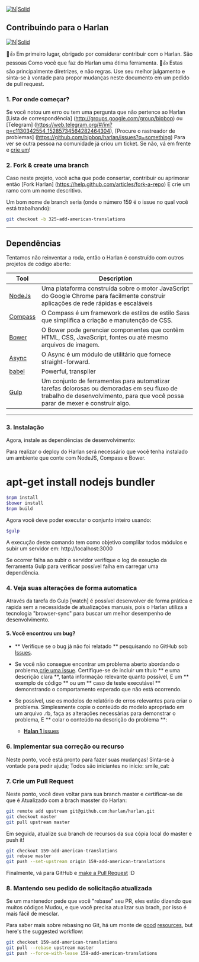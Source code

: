 [![N|Solid](https://avatars3.githubusercontent.com/u/7250733?v=3&s=200)](https://avatars3.githubusercontent.com/u/7250733?v=3&s=200)
## Contribuindo para o Harlan

[![N|Solid](https://www.harlan.com.br/images/android/drawable-ldpi/ic_launcher.png)](https://www.harlan.com.br/images/android/drawable-ldpi/ic_launcher.png)

:tada::+1: Em primeiro lugar, obrigado por considerar contribuir com o Harlan. São pessoas
Como você que faz do Harlan uma ótima ferramenta. :tada::+1:
 Estas são principalmente diretrizes, e não regras. Use seu melhor julgamento e sinta-se à vontade para propor mudanças neste documento em um pedido de pull request.

### 1. Por onde começar?

Se você notou um erro ou tem uma pergunta que não pertence ao Harlan
[Lista de correspondência] (http://groups.google.com/group/bipbop) ou
[Telegram] (https://web.telegram.org/#/im?p=c1130342554_15285734564282464304),
[Procure o rastreador de problemas] (https://github.com/bipbop/harlan/issues?q=something)
Para ver se outra pessoa na comunidade já criou um ticket.
Se não, vá em frente e [crie um](https://github.com/bipbop/harlan/issues/new)!

### 2. Fork & create uma branch

Caso neste projeto, você acha que pode consertar, contribuir ou aprimorar então
[Fork Harlan] (https://help.github.com/articles/fork-a-repo)
E crie um ramo com um nome descritivo.

Um bom nome de branch seria (onde o número 159 é o issue no qual você está trabalhando):

```sh
git checkout -b 325-add-american-translations
```
------
## Dependências

Tentamos não reinventar a roda, então o Harlan é construído com outros projetos de código aberto:

Tool                  | Description
--------------------- | -----------
[NodeJs]             | Uma plataforma construída sobre o motor JavaScript do Google Chrome para facilmente construir aplicações de rede rápidas e escaláveis
[Compass]            | O Compass é um framework de estilos de estilo Sass que simplifica a criação e manutenção de CSS.
[Bower]              | O Bower pode gerenciar componentes que contêm HTML, CSS, JavaScript, fontes ou até mesmo arquivos de imagem.
[Async]               | O Async é um módulo de utilitário que fornece straight-forward.
[babel]              | Powerful, transpiler
[Gulp]               | Um conjunto de ferramentas para automatizar tarefas dolorosas ou demoradas em seu fluxo de trabalho de desenvolvimento, para que você possa parar de mexer e construir algo.

[Async]: https://caolan.github.io/async/
[babel]: https://babeljs.io
[Bower]: https://bower.io/
[Compass]: https://rubygems.org/gems/compass/versions
[NodeJs]: https://nodejs.org/en/
[Gulp]: http://gulpjs.com/

----------
### 3. Instalação

Agora, instale as dependências de desenvolvimento:

Para realizar o deploy do Harlan será necessário que você tenha instalado um ambiente que conte com NodeJS, Compass e Bower.

# apt-get install nodejs bundler

```sh
$npm install
$bower install
$npm build
```

Agora você deve poder executar o conjunto inteiro usando:

```sh
$gulp
```

A execução deste comando tem como objetivo complilar todos módulos e subir um servidor em: http://localhost:3000

Se ocorrer falha ao subir o servidor verifique o log de exeução da ferramenta Gulp para verificar possível falha em carregar uma dependência.

### 4. Veja suas alterações de forma automatica

Através da tarefa do Gulp [watch] é possível desenvolver de forma prática e rapida sem a necessidade de atualizações manuais, pois o Harlan utiliza a tecnologia "browser-sync" para buscar um melhor desempenho de desenvolvimento. 

#### 5. Você encontrou um bug?

* ** Verifique se o bug já não foi relatado ** pesquisando no GitHub sob [Issues](https://github.com/bipbop/harlan/issues).

* Se você não consegue encontrar um problema aberto abordando o problema,[crie uma issue](https://github.com/bipbop/harlan/issues/new). 
Certifique-se de incluir um título ** e uma descrição clara **, tanta informação relevante quanto possível,
E um ** exemplo de código ** ou um ** caso de teste executável ** demonstrando o comportamento esperado que não está ocorrendo.

* Se possível, use os modelos de relatório de erros relevantes para criar o problema.
Simplesmente copie o conteúdo do modelo apropriado em um arquivo .rb, faça as alterações necessárias para demonstrar o problema,
E ** colar o conteúdo na descrição do problema **:
  * [**Halan  1** issues](https://github.com/harlan/master/lib/bug_report_templates/master.rb)

### 6. Implementar sua correção ou recurso

Neste ponto, você está pronto para fazer suas mudanças! Sinta-se à vontade para pedir ajuda;
Todos são iniciantes no início: smile_cat:

### 7. Crie um Pull Request

Neste ponto, você deve voltar para sua branch master e certificar-se de que é
Atualizado com a brach masster do Harlan:

```sh
git remote add upstream git@github.com:harlan/harlan.git
git checkout master
git pull upstream master
```

Em seguida, atualize sua branch de recursos da sua cópia local do master e push it!

```sh
git checkout 159-add-american-translations
git rebase master
git push --set-upstream origin 159-add-american-translations
```

Finalmente, vá para GitHub e
[make a Pull Request](https://help.github.com/harlan/creating-a-pull-request)
:D
### 8. Mantendo seu pedido de solicitação atualizada

Se um mantenedor pede que você "rebase" seu PR, eles estão dizendo que muitos códigos
Mudou, e que você precisa atualizar sua brach, por isso é mais fácil de mesclar.

Para saber mais sobre rebasing no Git, há um monte de
[good](http://git-scm.com/book/en/Git-Branching-Rebasing)
[resources](https://help.github.com/articles/interactive-rebase),
but here's the suggested workflow:

```sh
git checkout 159-add-american-translations
git pull --rebase upstream master
git push --force-with-lease 159-add-american-translations
```

